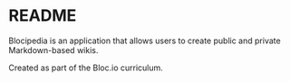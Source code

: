 # README

Blocipedia is an application that allows users to create public and private Markdown-based wikis.

Created as part of the Bloc.io curriculum.
